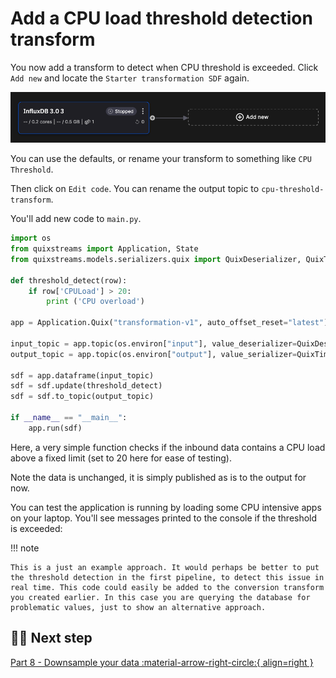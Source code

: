 # Add a CPU load threshold detection transform

You now add a transform to detect when CPU threshold is exceeded. Click `Add new` and locate the `Starter transformation SDF` again. 

![Add transform](./images/add-transform-to-source.png)

You can use the defaults, or rename your transform to something like `CPU Threshold`. 

Then click on `Edit code`. You can rename the output topic to `cpu-threshold-transform`.

You'll add new code to `main.py`.

``` python
import os
from quixstreams import Application, State
from quixstreams.models.serializers.quix import QuixDeserializer, QuixTimeseriesSerializer

def threshold_detect(row):
    if row['CPULoad'] > 20:
        print ('CPU overload')

app = Application.Quix("transformation-v1", auto_offset_reset="latest")

input_topic = app.topic(os.environ["input"], value_deserializer=QuixDeserializer())
output_topic = app.topic(os.environ["output"], value_serializer=QuixTimeseriesSerializer())

sdf = app.dataframe(input_topic)
sdf = sdf.update(threshold_detect)
sdf = sdf.to_topic(output_topic)

if __name__ == "__main__":
    app.run(sdf)
```

Here, a very simple function checks if the inbound data contains a CPU load above a fixed limit (set to 20 here for ease of testing).

Note the data is unchanged, it is simply published as is to the output for now.

You can test the application is running by loading some CPU intensive apps on your laptop. You'll see messages printed to the console if the threshold is exceeded:

!!! note

    This is a just an example approach. It would perhaps be better to put the threshold detection in the first pipeline, to detect this issue in real time. This code could easily be added to the conversion transform you created earlier. In this case you are querying the database for problematic values, just to show an alternative approach.

## 🏃‍♀️ Next step

[Part 8 - Downsample your data :material-arrow-right-circle:{ align=right }](./downsampling.md)
